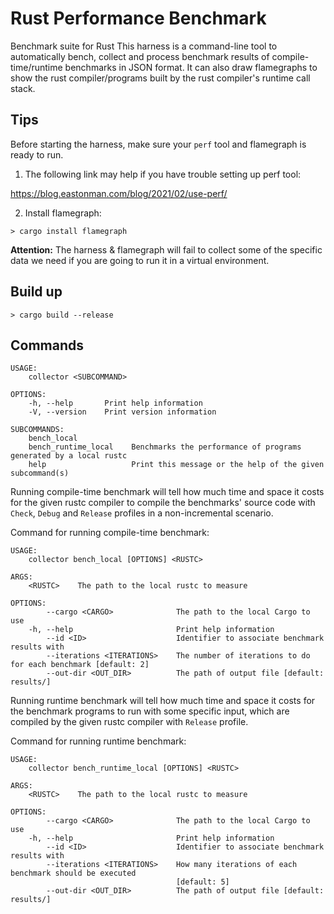 # Rust Performance Benchmark

Benchmark suite for Rust
This harness is a command-line tool to automatically bench, collect and process benchmark results of compile-time/runtime benchmarks in JSON format.
It can also draw flamegraphs to show the rust compiler/programs built by the rust compiler's runtime call stack.


## Tips
Before starting the harness, make sure your `perf` tool and flamegraph is ready to run.

1. The following link may help if you have trouble setting up perf tool:

https://blog.eastonman.com/blog/2021/02/use-perf/

2. Install flamegraph:
```
> cargo install flamegraph
```

**Attention:** The harness & flamegraph will fail to collect some of the specific data we need if you are going to run it in a virtual environment.

## Build up
```
> cargo build --release
```


## Commands

```
USAGE:
    collector <SUBCOMMAND>

OPTIONS:
    -h, --help       Print help information
    -V, --version    Print version information

SUBCOMMANDS:
    bench_local            
    bench_runtime_local    Benchmarks the performance of programs generated by a local rustc
    help                   Print this message or the help of the given subcommand(s)
```

Running compile-time benchmark will tell how much time and space it costs for the given rustc compiler to compile the benchmarks' source code with `Check`, `Debug` and `Release` profiles in a non-incremental scenario.


Command for running compile-time benchmark:

```
USAGE:
    collector bench_local [OPTIONS] <RUSTC>

ARGS:
    <RUSTC>    The path to the local rustc to measure

OPTIONS:
        --cargo <CARGO>              The path to the local Cargo to use
    -h, --help                       Print help information
        --id <ID>                    Identifier to associate benchmark results with
        --iterations <ITERATIONS>    The number of iterations to do for each benchmark [default: 2]
        --out-dir <OUT_DIR>          The path of output file [default: results/]
```

Running runtime benchmark will tell how much time and space it costs for the benchmark programs to run with some specific input, which are compiled by the given rustc compiler with `Release` profile.

Command for running runtime benchmark:

```       
USAGE:
    collector bench_runtime_local [OPTIONS] <RUSTC>

ARGS:
    <RUSTC>    The path to the local rustc to measure

OPTIONS:
        --cargo <CARGO>              The path to the local Cargo to use
    -h, --help                       Print help information
        --id <ID>                    Identifier to associate benchmark results with
        --iterations <ITERATIONS>    How many iterations of each benchmark should be executed
                                     [default: 5]
        --out-dir <OUT_DIR>          The path of output file [default: results/]
```
